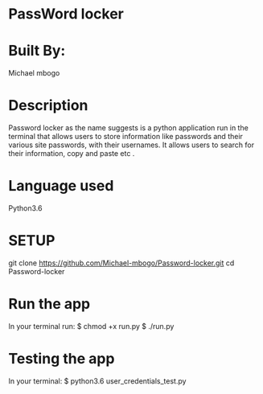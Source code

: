 # PassWord locker

# Built By:
Michael mbogo

# Description
Password locker as the name suggests is a python application run in the terminal that allows users to store information like passwords and their various site passwords, with their usernames. It allows users to search for their information, copy and paste etc .

# Language used
Python3.6

# SETUP
git clone https://github.com/Michael-mbogo/Password-locker.git
cd Password-locker

# Run the app
In your terminal run:
$ chmod +x run.py
$ ./run.py

# Testing the app
In your terminal:
$ python3.6 user_credentials_test.py
